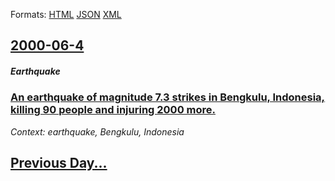 
Formats: [HTML](2000/06/4/index.html)  [JSON](2000/06/4/index.json)  [XML](2000/06/4/index.xml)  

## [2000-06-4](/news/2000/06/4/index.md)

##### Earthquake
### [ An earthquake of magnitude 7.3 strikes in Bengkulu, Indonesia, killing 90 people and injuring 2000 more. ](/news/2000/06/4/an-earthquake-of-magnitude-7-3-strikes-in-bengkulu-indonesia-killing-90-people-and-injuring-2000-more.md)
_Context: earthquake, Bengkulu, Indonesia_

## [Previous Day...](/news/2000/06/3/index.md)

